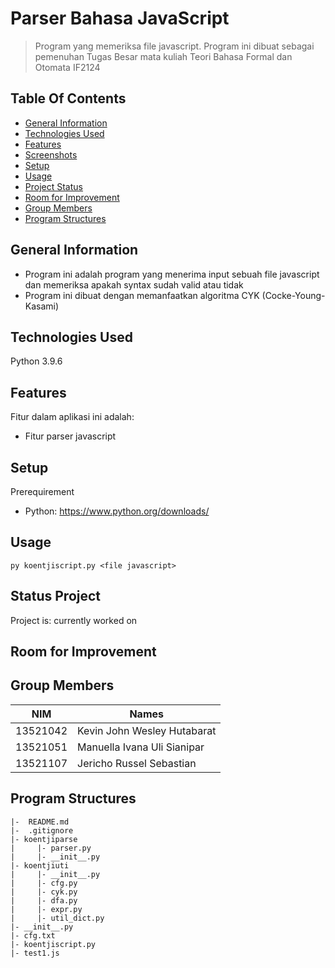 # Parser Bahasa JavaScript

> Program yang memeriksa file javascript. Program ini dibuat sebagai pemenuhan Tugas Besar mata kuliah Teori Bahasa Formal dan Otomata IF2124

## Table Of Contents
* [General Information](#general-information)
* [Technologies Used](#technologies-used)
* [Features](#features)
* [Screenshots](#screenshots)
* [Setup](#setup)
* [Usage](#usage)
* [Project Status](#status-project)
* [Room for Improvement](#room-for-improvement)
* [Group Members](#group-members)
* [Program Structures](#program-structures)

## General Information
- Program ini adalah program yang menerima input sebuah file javascript dan memeriksa apakah syntax sudah valid atau tidak
- Program ini dibuat dengan memanfaatkan algoritma CYK (Cocke-Young-Kasami)

## Technologies Used
Python 3.9.6

## Features
Fitur dalam aplikasi ini adalah:
- Fitur parser javascript

## Setup
Prerequirement
- Python: https://www.python.org/downloads/

## Usage
`py koentjiscript.py <file javascript>`

## Status Project
Project is: currently worked on

## Room for Improvement


## Group Members

| NIM        | Names                                     | 
| -----------| ----------------------------------------- |
| 13521042   | Kevin John Wesley Hutabarat               |
| 13521051   | Manuella Ivana Uli Sianipar               |
| 13521107   | Jericho Russel Sebastian                  | 

## Program Structures
```
|-  README.md
|-  .gitignore
|- koentjiparse
|     |- parser.py
|     |- __init__.py
|- koentjiuti
|     |- __init__.py
|     |- cfg.py
|     |- cyk.py
|     |- dfa.py
|     |- expr.py
|     |- util_dict.py
|- __init__.py
|- cfg.txt
|- koentjiscript.py
|- test1.js

```

